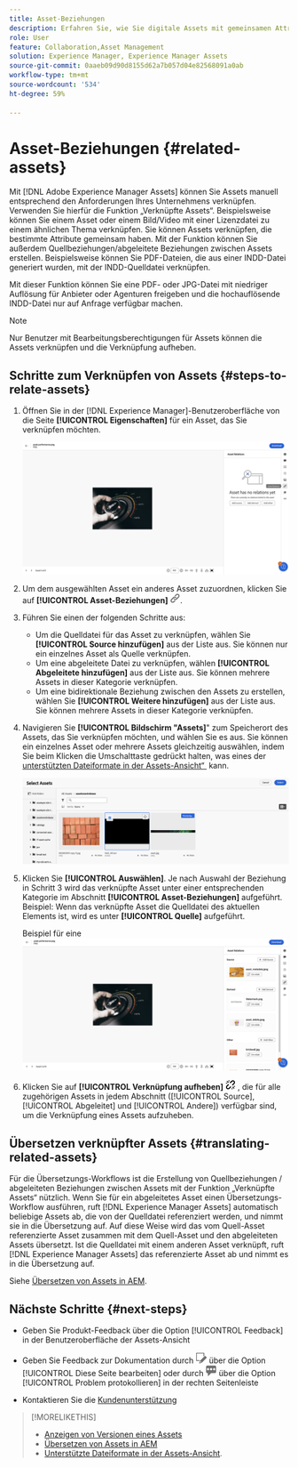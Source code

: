 ```yaml
---
title: Asset-Beziehungen
description: Erfahren Sie, wie Sie digitale Assets mit gemeinsamen Attributen verknüpfen. Erstellen Sie außerdem von der Quelle abgeleitete Beziehungen zwischen digitalen Assets mithilfe von Asset-Beziehungen.
role: User
feature: Collaboration,Asset Management
solution: Experience Manager, Experience Manager Assets
source-git-commit: 0aaeb09d90d8155d62a7b057d04e82568091a0ab
workflow-type: tm+mt
source-wordcount: '534'
ht-degree: 59%

---
```


# Asset-Beziehungen {#related-assets}

Mit [!DNL Adobe Experience Manager Assets] können Sie Assets manuell entsprechend den Anforderungen Ihres Unternehmens verknüpfen. Verwenden Sie hierfür die Funktion „Verknüpfte Assets“. Beispielsweise können Sie einem Asset oder einem Bild/Video mit einer Lizenzdatei zu einem ähnlichen Thema verknüpfen. Sie können Assets verknüpfen, die bestimmte Attribute gemeinsam haben. Mit der Funktion können Sie außerdem Quellbeziehungen/abgeleitete Beziehungen zwischen Assets erstellen. Beispielsweise können Sie PDF-Dateien, die aus einer INDD-Datei generiert wurden, mit der INDD-Quelldatei verknüpfen.

Mit dieser Funktion können Sie eine PDF- oder JPG-Datei mit niedriger Auflösung für Anbieter oder Agenturen freigeben und die hochauflösende INDD-Datei nur auf Anfrage verfügbar machen.

>[!NOTE]
>
>Nur Benutzer mit Bearbeitungsberechtigungen für Assets können die Assets verknüpfen und die Verknüpfung aufheben.

## Schritte zum Verknüpfen von Assets {#steps-to-relate-assets}

1. Öffnen Sie in der [!DNL Experience Manager]-Benutzeroberfläche von die Seite **[!UICONTROL Eigenschaften]** für ein Asset, das Sie verknüpfen möchten.

   ![Öffnen der Seite „Eigenschaften“ eines Assets, um das Asset zu verknüpfen](assets/asset-properties-relate-assets.png)

1. Um dem ausgewählten Asset ein anderes Asset zuzuordnen, klicken Sie auf **[!UICONTROL Asset-Beziehungen]** ![Verknüpfen von Assets](assets/do-not-localize/link-relate.png).
1. Führen Sie einen der folgenden Schritte aus:

   * Um die Quelldatei für das Asset zu verknüpfen, wählen Sie **[!UICONTROL Source hinzufügen]** aus der Liste aus. Sie können nur ein einzelnes Asset als Quelle verknüpfen.
   * Um eine abgeleitete Datei zu verknüpfen, wählen **[!UICONTROL Abgeleitete hinzufügen]** aus der Liste aus. Sie können mehrere Assets in dieser Kategorie verknüpfen.
   * Um eine bidirektionale Beziehung zwischen den Assets zu erstellen, wählen Sie **[!UICONTROL Weitere hinzufügen]** aus der Liste aus. Sie können mehrere Assets in dieser Kategorie verknüpfen.

1. Navigieren Sie **[!UICONTROL Bildschirm &quot;Assets]**&quot; zum Speicherort des Assets, das Sie verknüpfen möchten, und wählen Sie es aus. Sie können ein einzelnes Asset oder mehrere Assets gleichzeitig auswählen, indem Sie beim Klicken die Umschalttaste gedrückt halten, was eines der [unterstützten Dateiformate in der Assets-Ansicht“ &#x200B;](supported-file-formats.md) kann.

   ![Verknüpftes Asset hinzufügen](assets/add-related-asset.png)

1. Klicken Sie **[!UICONTROL Auswählen]**. Je nach Auswahl der Beziehung in Schritt 3 wird das verknüpfte Asset unter einer entsprechenden Kategorie im Abschnitt **[!UICONTROL Asset-Beziehungen]** aufgeführt. Beispiel: Wenn das verknüpfte Asset die Quelldatei des aktuellen Elements ist, wird es unter **[!UICONTROL Quelle]** aufgeführt.

   Beispiel für eine ![Assets-Beziehung](assets/asset-relations-example.png)

1. Klicken Sie auf **[!UICONTROL Verknüpfung aufheben]** ![Verknüpfung von Assets aufheben](assets/do-not-localize/link-unrelate-icon.png) , die für alle zugehörigen Assets in jedem Abschnitt ([!UICONTROL Source], [!UICONTROL Abgeleitet] und [!UICONTROL Andere]) verfügbar sind, um die Verknüpfung eines Assets aufzuheben.

## Übersetzen verknüpfter Assets {#translating-related-assets}

Für die Übersetzungs-Workflows ist die Erstellung von Quellbeziehungen / abgeleiteten Beziehungen zwischen Assets mit der Funktion „Verknüpfte Assets“ nützlich. Wenn Sie für ein abgeleitetes Asset einen Übersetzungs-Workflow ausführen, ruft [!DNL Experience Manager Assets] automatisch beliebige Assets ab, die von der Quelldatei referenziert werden, und nimmt sie in die Übersetzung auf. Auf diese Weise wird das vom Quell-Asset referenzierte Asset zusammen mit dem Quell-Asset und den abgeleiteten Assets übersetzt. Ist die Quelldatei mit einem anderen Asset verknüpft, ruft [!DNL Experience Manager Assets] das referenzierte Asset ab und nimmt es in die Übersetzung auf.

Siehe [Übersetzen von Assets in AEM](https://experienceleague.adobe.com/de/docs/experience-manager-cloud-service/content/assets/admin/translate-assets).

## Nächste Schritte {#next-steps}

* Geben Sie Produkt-Feedback über die Option [!UICONTROL Feedback] in der Benutzeroberfläche der Assets-Ansicht

* Geben Sie Feedback zur Dokumentation durch ![Bearbeiten der Seite](assets/do-not-localize/edit-page.png) über die Option [!UICONTROL Diese Seite bearbeiten] oder durch ![Erstellen eines GitHub-Themas](assets/do-not-localize/github-issue.png) über die Option [!UICONTROL Problem protokollieren] in der rechten Seitenleiste

* Kontaktieren Sie die [Kundenunterstützung](https://experienceleague.adobe.com/de?support-solution=General#support)

>[!MORELIKETHIS]
>
>* [Anzeigen von Versionen eines Assets](manage-organize.md#view-versions)
>* [Übersetzen von Assets in AEM](https://experienceleague.adobe.com/de/docs/experience-manager-cloud-service/content/assets/admin/translate-assets)
>* [Unterstützte Dateiformate in der Assets-Ansicht](supported-file-formats.md).
